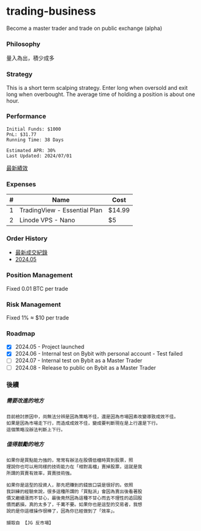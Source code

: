 # trading-business
Become a master trader and trade on public exchange (alpha)

### Philosophy
量入為出，積少成多

### Strategy
This is a short term scalping strategy. Enter long when oversold and exit long when overbought. The average time of holding a position is about one hour.

### Performance
```
Initial Funds: $1000
PnL: $31.77
Running Time: 38 Days

Estimated APR: 30%
Last Updated: 2024/07/01
```
[最新績效](https://docs.google.com/spreadsheets/d/1-eOnb8Xh_RWWzwRVEhaiVXZTP-C3jyrj4s_SPub9SVc/edit?usp=sharing)

### Expenses
|#|Name|Cost|
|----|----|----|
|1|TradingView - Essential Plan|$14.99|
|2|Linode VPS - Nano|$5|

### Order History
- [最新成交紀錄](https://docs.google.com/spreadsheets/d/1-eOnb8Xh_RWWzwRVEhaiVXZTP-C3jyrj4s_SPub9SVc/edit?usp=sharing)
- [2024.05](https://docs.google.com/spreadsheets/d/1toyMmuyC_YtagT3oWx_Rv0tGJx9nWzqYFJFua2w-n1Q/edit?usp=sharing)

### Position Management
Fixed 0.01 BTC per trade

### Risk Management
Fixed 1% ≈ $10 per trade

### Roadmap
* [x] 2024.05 - Project launched
* [x] 2024.06 - Internal test on Bybit with personal account - Test failed
* [ ] 2024.07 - Internal test on Bybit as a Master Trader
* [ ] 2024.08 - Release to public on Bybit as a Master Trader

### 後續
##### 需要改進的地方
```
目前檢討原因中，尚無法分辨是因為策略不佳，還是因為市場因素改變導致成效不佳。
如果是因為市場走下行，而造成成效不佳，變成要判斷現在是上行還是下行。
這個策略沒辦法判斷上下行。
```
##### 值得鼓勵的地方
```
如果你是買點能力強的，常常有辦法在股價低檔時買到股票，照
理說你也可以用同樣的技術能力在「相對高檔」賣掉股票，這就是我
所謂的買賣有效率，買賣技術強。

如果你是這型的投資人，那先把賺到的錢放口袋是很好的。依照
我訓練的經驗來說，很多這種所謂的「買點派」會因為賣出後看著股
價又繼續漲而不甘心，最後竟然因為這種不甘心而去不理性的追回股
價而虧損，真的太多了，千萬不要。如果你也是這型的交易者，我想
說的是你這樣操作很棒了，因為你已經做到了「效率」。

擷取自 【JG 反市場】
```
